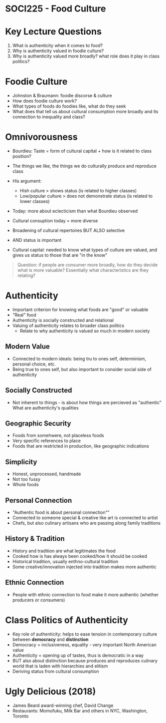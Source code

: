 # SOCI225 - Food Culture

# Key Lecture Questions

1. What is authenticity when it comes to food?
2. Why is authenticity valued in foodie culture?
3. Why is authenticity valued more broadly? what role does it play in class politics?

# Foodie Culture

* Johnston & Braumann: foodie discorse & culture
* How does foodie culture work?
* What types of foods do foodies like, what do they seek
* What does that tell us about cultural consumption more broadly and its connection to inequality and class?

# Omnivorousness

* Bourdieu: Taste = form of cultural capital + how is it related to class position?
* The things we like, the things we do culturally produce and reproduce class
* His argument:
  - Hish culture > shows status (is related to higher classes)
  - Low/popular culture > does not demonstrate status (is related to lower classes)
* Today: more about eclecticism than what Bourdieu observed

* Cultural consuption today = more diverse
* Broadening of cultural repertoires BUT ALSO selective
* AND status is important
* Cultural capital: needed to know what types of culture are valued, and gives us status to those that are "in the know"

> Question: if people are consumer more broadly, how do they decide what is more valuable? Essentially what characteristics are they relating?

# Authenticity

* Important criterion for knowing what foods are "good" or valuable
* "Real" food
* Authenticity is socially constructed and relational
* Valuing of authenticity relates to broader class politics
  - Relate to why authenticity is valued so much in modern society

## Modern Value

* Connected to modern ideals: being tru to ones self, determinism, personal choice, etc.
* Being true to ones self, but also important to consider social side of authenticity

## Socially Constructed

* Not inherent to things - is about how things are percieved as "authentic" What are authenticity's qualities

## Geographic Security

* Foods from somehwere, not placeless foods
* Very specific references to place
* Foods that are restricted in production, like geographic indications

## Simplicity

* Honest, unprocessed, handmade
* Not too fussy
* Whole foods

## Personal Connection

* "Authentic food is about personal connection""
* Connected to someone special & creative like art is connected to artist
* Chefs, but also culinary artisans who are passing along family traditions

## History & Tradition

* History and tradition are what legitimates the food
* Cooked how is has always been cooked/how it should be cooked
* Historical tradition, usually enthno-cultural tradition
* Some creative/innovation injected into tradition makes more authentic

## Ethnic Connection

* People with ethnic connection to food make it more authentic (whether producers or consumers)

# Class Politics of Authenticity

* Key role of authenticity: helps to ease tension in contemporary culture between **democracy** and **distinction**
* Democracy = inclusiveness, equality - very important North American value
* Authenticity = opening up of tastes, thus is democratic in a way
* BUT also about distinction because produces and reproduces culinary world that is laden with hierarchies and elitism
* Deriving status from cultural consumption

# Ugly Delicious (2018)

* James Beard award-winning chef, David Change
* Restaurants: Momofuku, Milk Bar and others in NYC, Washington, Toronto